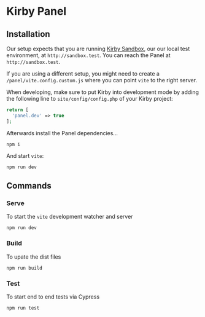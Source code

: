 # Kirby Panel

## Installation

Our setup expects that you are running [Kirby Sandbox](https://github.com/getkirby/sandbox), our our local test environment, at `http://sandbox.test`. You can reach the Panel at `http://sandbox.test`.

If you are using a different setup, you might need to create a `/panel/vite.config.custom.js` where you can point `vite` to the right server.

When developing, make sure to put Kirby into development mode by adding the following line to  `site/config/config.php` of your Kirby project:

```php
return [
  'panel.dev' => true
];
```

Afterwards install the Panel dependencies…

```
npm i
```

And start `vite`:

```
npm run dev
```

## Commands

### Serve

To start the `vite` development watcher and server

```
npm run dev
```

### Build

To upate the dist files

```
npm run build
```

### Test

To start end to end tests via Cypress

```
npm run test
```
